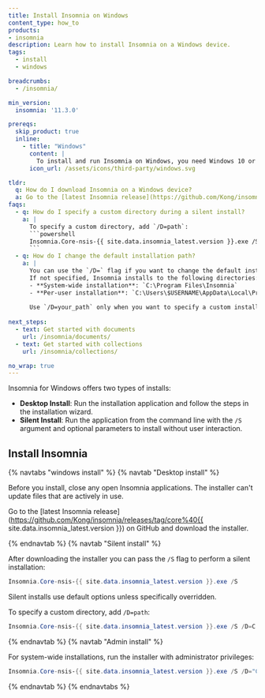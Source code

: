 ```yaml
---
title: Install Insomnia on Windows
content_type: how_to
products:
- insomnia
description: Learn how to install Insomnia on a Windows device.
tags:
  - install
  - windows

breadcrumbs:
  - /insomnia/

min_version:
  insomnia: '11.3.0'

prereqs:
  skip_product: true
  inline:
    - title: "Windows"
      content: |
        To install and run Insomnia on Windows, you need Windows 10 or later.
      icon_url: /assets/icons/third-party/windows.svg

tldr:
  q: How do I download Insomnia on a Windows device?
  a: Go to the [latest Insomnia release](https://github.com/Kong/insomnia/releases/tag/core%40{{ site.data.insomnia_latest.version }}) on GitHub and download `Insomnia.Core-nsis-{{ site.data.insomnia_latest.version }}.exe` file.
faqs:
  - q: How do I specify a custom directory during a silent install?
    a: |
      To specify a custom directory, add `/D=path`:
      ```powershell
      Insomnia.Core-nsis-{{ site.data.insomnia_latest.version }}.exe /S /D=C:\Insomnia
      ```
  - q: How do I change the default installation path? 
    a: |
      You can use the `/D=` flag if you want to change the default installation path.  
      If not specified, Insomnia installs to the following directories:
      - **System-wide installation**: `C:\Program Files\Insomnia`  
      - **Per-user installation**: `C:\Users\$USERNAME\AppData\Local\Programs\Insomnia`  
      
      Use `/D=your_path` only when you want to specify a custom installation directory.
     
next_steps:
  - text: Get started with documents
    url: /insomnia/documents/
  - text: Get started with collections
    url: /insomnia/collections/

no_wrap: true    
---
```


Insomnia for Windows offers two types of installs:
- **Desktop Install**: Run the installation application and follow the steps in the installation wizard.
- **Silent Install**: Run the application from the command line with the `/S` argument and optional parameters to install without user interaction.

## Install Insomnia

{% navtabs "windows install" %}
{% navtab "Desktop install" %}

Before you install, close any open Insomnia applications. The installer can't update files that are actively in use.

Go to the [latest Insomnia release](https://github.com/Kong/insomnia/releases/tag/core%40{{ site.data.insomnia_latest.version }}) on GitHub and download the installer.

{% endnavtab %}
{% navtab "Silent install" %}

After downloading the installer you can pass the `/S` flag to perform a silent installation:

```powershell
Insomnia.Core-nsis-{{ site.data.insomnia_latest.version }}.exe /S
```

Silent installs use default options unless specifically overridden. 

To specify a custom directory, add `/D=path`: 

```powershell
Insomnia.Core-nsis-{{ site.data.insomnia_latest.version }}.exe /S /D=C:\Insomnia
```

{% endnavtab %}
{% navtab "Admin install" %}

For system-wide installations, run the installer with administrator privileges:

```powershell
Insomnia.Core-nsis-{{ site.data.insomnia_latest.version }}.exe /S /D="C:\Program Files\Insomnia"
```
{% endnavtab %}
{% endnavtabs %}
